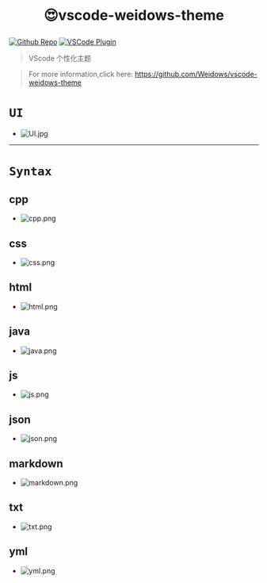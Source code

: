 <!--
 * @?: *********************************************************************
 * @Author: Weidows
 * @Date: 2021-01-03 01:36:18
 * @LastEditors: Weidows
 * @LastEditTime: 2021-02-22 23:32:49
 * @FilePath: \vscode-weidows-theme\README.md
 * @Description:
 * @!: *********************************************************************
-->
<h1 align="center">

😍vscode-weidows-theme

</h1>

[github-shield]: https://img.shields.io/github/stars/Weidows/vscode-weidows-theme?style=social
[github-url]: https://github.com/Weidows/vscode-weidows-theme
[vscode-shield]: https://img.shields.io/visual-studio-marketplace/r/Weidows.theme-weidows?logo=visual-studio-code&style=social
[vscode-url]: https://marketplace.visualstudio.com/items?itemName=Weidows.theme-weidows

[![Github Repo][github-shield]][github-url]
[![VSCode Plugin][vscode-shield]][vscode-url]

> VScode 个性化主题

> For more information,click here: https://github.com/Weidows/vscode-weidows-theme

# `UI`

- ![UI.jpg](https://cdn.jsdelivr.net/gh/Weidows/vscode-weidows-theme@main/images/UI.jpg)

---

# `Syntax`

## cpp

- ![cpp.png](https://cdn.jsdelivr.net/gh/Weidows/vscode-weidows-theme@main/images/cpp.png)

## css

- ![css.png](https://cdn.jsdelivr.net/gh/Weidows/vscode-weidows-theme@main/images/css.png)

## html

- ![html.png](https://cdn.jsdelivr.net/gh/Weidows/vscode-weidows-theme@main/images/html.png)

## java

- ![java.png](https://cdn.jsdelivr.net/gh/Weidows/vscode-weidows-theme@main/images/java.png)

## js

- ![js.png](https://cdn.jsdelivr.net/gh/Weidows/vscode-weidows-theme@main/images/js.png)

## json

- ![json.png](https://cdn.jsdelivr.net/gh/Weidows/vscode-weidows-theme@main/images/json.png)

## markdown

- ![markdown.png](https://cdn.jsdelivr.net/gh/Weidows/vscode-weidows-theme@main/images/markdown.png)

## txt

- ![txt.png](https://cdn.jsdelivr.net/gh/Weidows/vscode-weidows-theme@main/images/txt.png)

## yml

- ![yml.png](https://cdn.jsdelivr.net/gh/Weidows/vscode-weidows-theme@main/images/yml.png)
